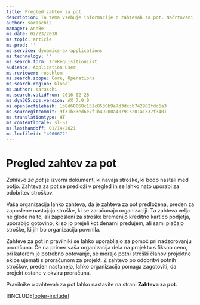 ```yaml
---
title: Pregled zahtev za pot
description: Ta tema vsebuje informacije o zahtevah za pot. Načrtovani potni stroški dokumentov zahteve za pot.
author: saraschi2
manager: AnnBe
ms.date: 02/23/2018
ms.topic: article
ms.prod: ''
ms.service: dynamics-ax-applications
ms.technology: ''
ms.search.form: TrvRequisitionList
audience: Application User
ms.reviewer: roschlom
ms.search.scope: Core, Operations
ms.search.region: Global
ms.author: saraschi
ms.search.validFrom: 2016-02-28
ms.dyn365.ops.version: AX 7.0.0
ms.openlocfilehash: 1b8d68068c151c8530b9a7d3dccb742902fdc6a3
ms.sourcegitcommit: 9f31b33ed6e7f1b49200a407913201a1337f3401
ms.translationtype: HT
ms.contentlocale: sl-SI
ms.lasthandoff: 01/14/2021
ms.locfileid: "4960672"
---
```

# <a name="travel-requisitions-overview"></a>Pregled zahtev za pot

*Zahteva za pot* je izvorni dokument, ki navaja stroške, ki bodo nastali med potjo. Zahteva za pot se predloži v pregled in se lahko nato uporabi za odobritev stroškov.

Vaša organizacija lahko zahteva, da je zahteva za pot predložena, preden za zaposlene nastajajo stroške, ki se zaračunajo organizaciji. Ta zahteva velja ne glede na to, ali zaposleni za stroške bremenijo kreditno kartico podjetja, uporabijo gotovino, ki so jo prejeli kot denarni predujem, ali sami plačajo stroške, ki jih bo organizacija povrnila.

Zahteve za pot in pravilniki se lahko uporabljajo za pomoč pri nadzorovanju proračuna. Če na primer vaša organizacija dela na projektu s fiksno ceno, pri katerem je potrebno potovanje, se morajo potni stroški članov projektne ekipe ujemati s proračunom za projekt. Z zahtevo po odobritvi potnih stroškov, preden nastanejo, lahko organizacija pomaga zagotoviti, da projekt ostane v okviru proračuna.

Pravilnike o zahtevah za pot lahko nastavite na strani **Zahteva za pot**.


[!INCLUDE[footer-include](../includes/footer-banner.md)]